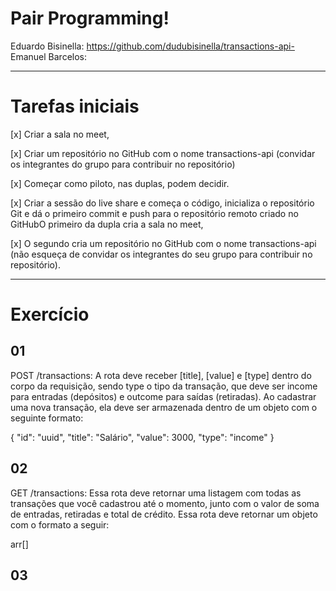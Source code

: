 # Pair Programming!

Eduardo Bisinella: https://github.com/dudubisinella/transactions-api-
Emanuel Barcelos:

------------------------------------------------------------------------

# Tarefas iniciais

[x] Criar a sala no meet,

[x] Criar um repositório no GitHub com o nome transactions-api (convidar os integrantes do grupo para contribuir no repositório)

[x] Começar como piloto, nas duplas, podem decidir.

[x] Criar a sessão do live share e começa o código, inicializa o repositório Git e dá o primeiro commit e push para o repositório remoto criado no GitHubO primeiro da dupla cria a sala no meet,

[x] O segundo cria um repositório no GitHub com o nome transactions-api (não esqueça de convidar os integrantes do seu grupo para contribuir no repositório).

------------------------------------------------------------------------

# Exercício

## 01

POST /transactions: A rota deve receber [title], [value] e [type] dentro do corpo
da requisição, sendo type o tipo da transação, que deve ser income para
entradas (depósitos) e outcome para saídas (retiradas). Ao cadastrar uma
nova transação, ela deve ser armazenada dentro de um objeto com o
seguinte formato:

{
"id": "uuid",
"title": "Salário",
"value": 3000,
"type": "income"
}

## 02

GET /transactions: Essa rota deve retornar uma listagem com todas as
transações que você cadastrou até o momento, junto com o valor de soma de
entradas, retiradas e total de crédito. Essa rota deve retornar um objeto com
o formato a seguir:

arr[]

## 03